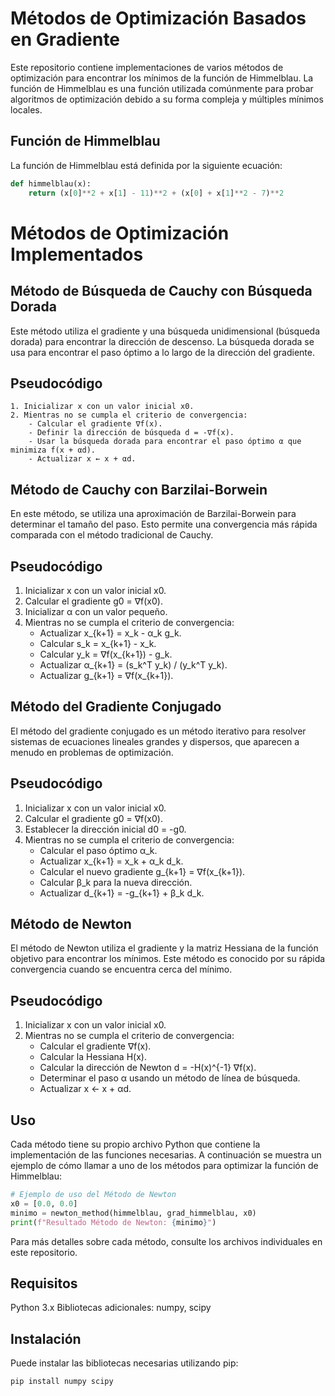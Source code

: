 # Métodos de Optimización Basados en Gradiente

Este repositorio contiene implementaciones de varios métodos de optimización para encontrar los mínimos de la función de Himmelblau. La función de Himmelblau es una función utilizada comúnmente para probar algoritmos de optimización debido a su forma compleja y múltiples mínimos locales.

## Función de Himmelblau

La función de Himmelblau está definida por la siguiente ecuación:

```python
def himmelblau(x):
    return (x[0]**2 + x[1] - 11)**2 + (x[0] + x[1]**2 - 7)**2
```
# Métodos de Optimización Implementados
## Método de Búsqueda de Cauchy con Búsqueda Dorada
Este método utiliza el gradiente y una búsqueda unidimensional (búsqueda dorada) para encontrar la dirección de descenso. La búsqueda dorada se usa para encontrar el paso óptimo a lo largo de la dirección del gradiente.

## Pseudocódigo
```text
1. Inicializar x con un valor inicial x0.
2. Mientras no se cumpla el criterio de convergencia:
    - Calcular el gradiente ∇f(x).
    - Definir la dirección de búsqueda d = -∇f(x).
    - Usar la búsqueda dorada para encontrar el paso óptimo α que minimiza f(x + αd).
    - Actualizar x ← x + αd.
```
## Método de Cauchy con Barzilai-Borwein
En este método, se utiliza una aproximación de Barzilai-Borwein para determinar el tamaño del paso. Esto permite una convergencia más rápida comparada con el método tradicional de Cauchy.

## Pseudocódigo
1. Inicializar x con un valor inicial x0.
2. Calcular el gradiente g0 = ∇f(x0).
3. Inicializar α con un valor pequeño.
4. Mientras no se cumpla el criterio de convergencia:
    - Actualizar x_{k+1} = x_k - α_k g_k.
    - Calcular s_k = x_{k+1} - x_k.
    - Calcular y_k = ∇f(x_{k+1}) - g_k.
    - Actualizar α_{k+1} = (s_k^T y_k) / (y_k^T y_k).
    - Actualizar g_{k+1} = ∇f(x_{k+1}).


## Método del Gradiente Conjugado
El método del gradiente conjugado es un método iterativo para resolver sistemas de ecuaciones lineales grandes y dispersos, que aparecen a menudo en problemas de optimización.

## Pseudocódigo
1. Inicializar x con un valor inicial x0.
2. Calcular el gradiente g0 = ∇f(x0).
3. Establecer la dirección inicial d0 = -g0.
4. Mientras no se cumpla el criterio de convergencia:
    - Calcular el paso óptimo α_k.
    - Actualizar x_{k+1} = x_k + α_k d_k.
    - Calcular el nuevo gradiente g_{k+1} = ∇f(x_{k+1}).
    - Calcular β_k para la nueva dirección.
    - Actualizar d_{k+1} = -g_{k+1} + β_k d_k.

## Método de Newton
El método de Newton utiliza el gradiente y la matriz Hessiana de la función objetivo para encontrar los mínimos. Este método es conocido por su rápida convergencia cuando se encuentra cerca del mínimo.

## Pseudocódigo
1. Inicializar x con un valor inicial x0.
2. Mientras no se cumpla el criterio de convergencia:
    - Calcular el gradiente ∇f(x).
    - Calcular la Hessiana H(x).
    - Calcular la dirección de Newton d = -H(x)^{-1} ∇f(x).
    - Determinar el paso α usando un método de línea de búsqueda.
    - Actualizar x ← x + αd.

## Uso
Cada método tiene su propio archivo Python que contiene la implementación de las funciones necesarias. A continuación se muestra un ejemplo de cómo llamar a uno de los métodos para optimizar la función de Himmelblau:

```python
# Ejemplo de uso del Método de Newton
x0 = [0.0, 0.0]
minimo = newton_method(himmelblau, grad_himmelblau, x0)
print(f"Resultado Método de Newton: {minimo}")
```
Para más detalles sobre cada método, consulte los archivos individuales en este repositorio.

## Requisitos
Python 3.x
Bibliotecas adicionales: numpy, scipy

## Instalación
Puede instalar las bibliotecas necesarias utilizando pip:

```bash
pip install numpy scipy
```